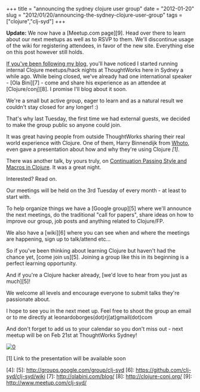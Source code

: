 +++
title = "announcing the sydney clojure user group"
date = "2012-01-20"
slug = "2012/01/20/announcing-the-sydney-clojure-user-group"
tags = ["clojure","clj-syd"]
+++

__Update:__ We now have a [Meetup.com page][9]. Head over there to learn about our next meetups as well as to RSVP to them. We'll discontinue usage of the wiki for registering attendees, in favor of the new site. Everything else on this post however still holds.

[If you've been following my blog][1], you'll have noticed I started running internal Clojure meetups/hack nights at ThoughtWorks here in Sydney a while ago. While being closed, we've already had one international speaker - [Ola Bini][7] - come and share his experience as an attendee at [Clojure/conj][8]. I promise I'll blog about it soon.

We're a small but active group, eager to learn and as a natural result we couldn't stay closed for any longer! :)

That's why last Tuesday, the first time we had external guests, we decided to make the group public so anyone could join.

It was great having people from outside ThoughtWorks sharing their real world experience with Clojure. One of them, Harry Binnendijk from [Whoto][2], even gave a presentation about how and why they're using Clojure *\[1\]*.

There was another talk, by yours truly, on [Continuation Passing Style and Macros in Clojure][3]. It was a great night.

Interested? Read on.

Our meetings will be held on the 3rd Tuesday of every month - at least to start with. 

To help organize things we have a [Google group][5] where we'll announce the next meetings, do the traditional "call for papers", share ideas on how to improve our group, job posts and anything related to Clojure/FP.

We also have a [wiki][6] where you can see when and where the meetings are happening, sign up to talk/attend etc...

So if you've been thinking about learning Clojure but haven't had the chance yet, [come join us][5]. Joining a group like this in its beginning is a perfect learning opportunity. 

And if you're a Clojure hacker already, [we'd love to hear from you just as much][5]!

We welcome all levels and encourage everyone to submit talks they're passionate about.

I hope to see you in the next meet up. Feel free to shoot the group an email or to me directly at leonardoborges(dot)rj(at)gmail(dot)com

And don't forget to add us to your calendar so you don't miss out - next meetup will be on Feb 21st at ThoughtWorks Sydney!

<a href="http://www.google.com/calendar/render?cid=https%3A%2F%2Fwww.google.com%2Fcalendar%2Ffeeds%2Fa4v3blgfnlqdc0h6im9okr80tc%2540group.calendar.google.com%2Fpublic%2Fbasic" target="_blank"><img src="http://www.google.com/calendar/images/ext/gc_button1.gif" alt="0" border="0" style="border:none;"></a>


\[1\] Link to the presentation will be available soon

[1]: http://www.leonardoborges.com/writings/2011/10/12/report-clojure-meetup-1/
[2]: http://www.whoto.com/
[3]: http://www.slideshare.net/borgesleonardo/continuation-passing-style-and-macros-in-clojure-jan-2012
[4]: 
[5]: http://groups.google.com/group/clj-syd
[6]: https://github.com/clj-syd/clj-syd/wiki
[7]: http://olabini.com/blog/
[8]: http://clojure-conj.org/
[9]: http://www.meetup.com/clj-syd/
